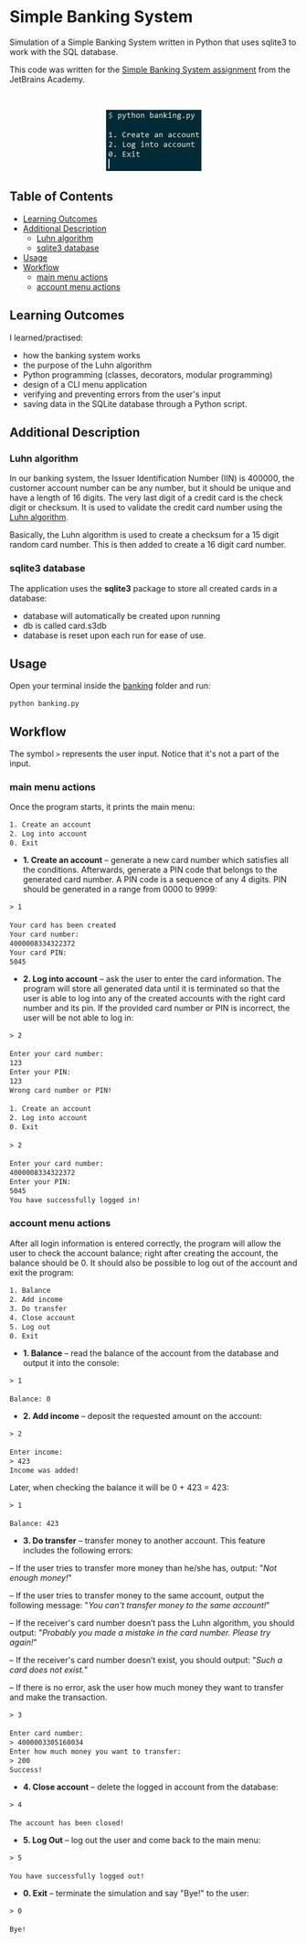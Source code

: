 # Simple Banking System

Simulation of a Simple Banking System written in Python that uses sqlite3 to work with the SQL database.

This code was written for the [Simple Banking System assignment](https://hyperskill.org/projects/109) from the JetBrains Academy.

<br />
<p align="center">
  <img src="images/cli_menu.png" alt="CLI main menu">

## Table of Contents

* [Learning Outcomes](#learning-outcomes)
* [Additional Description](#additional-description)
  * [Luhn algorithm](#luhn-algorithm)
  * [sqlite3 database](#sqlite3-database)
* [Usage](#usage)
* [Workflow](#workflow)
  * [main menu actions](#main-menu-actions)
  * [account menu actions](#account-menu-actions)

## Learning Outcomes

I learned/practised:
* how the banking system works
* the purpose of the Luhn algorithm
* Python programming (classes, decorators, modular programming)
* design of a CLI menu application
* verifying and preventing errors from the user's input
* saving data in the SQLite database through a Python script.

## Additional Description

### Luhn algorithm 

In our banking system, the Issuer Identification Number (IIN) is 400000, the customer account number can be any number, but it should be unique and have a length of 16 digits. The very last digit of a credit card is the check digit or checksum. It is used to validate the credit card number using the [Luhn algorithm](https://en.wikipedia.org/wiki/Luhn_algorithm).

Basically, the Luhn algorithm is used to create a checksum for a 15 digit random card number. This is then added to create a 16 digit card number.

### sqlite3 database

The application uses the **sqlite3** package to store all created cards in a database:
* database will automatically be created upon running
* db is called card.s3db
* database is reset upon each run for ease of use.

## Usage
Open your terminal inside the [banking](Simple%20Banking%20System/banking) folder and run:
``` 
python banking.py
```

## Workflow

The symbol ```>``` represents the user input. Notice that it's not a part of the input.

### main menu actions
Once the program starts, it prints the main menu:
```
1. Create an account
2. Log into account
0. Exit
```
* **1. Create an account** – generate a new card number which satisfies all the conditions. Afterwards, generate a PIN code that belongs to the generated card number. A PIN code is a sequence of any 4 digits. PIN should be generated in a range from 0000 to 9999:
```
> 1

Your card has been created
Your card number:
4000008334322372
Your card PIN:
5045
```

* **2. Log into account** – ask the user to enter the card information. The program will store all generated data until it is terminated so that the user is able to log into any of the created accounts with the right card number and its pin. If the provided card number or PIN is incorrect, the user will be not able to log in:
```
> 2

Enter your card number:
123
Enter your PIN:
123
Wrong card number or PIN!

1. Create an account
2. Log into account
0. Exit

> 2

Enter your card number:
4000008334322372
Enter your PIN:
5045
You have successfully logged in!
```

### account menu actions
After all login information is entered correctly, the program will allow the user to check the account balance; right after creating the account, the balance should be 0. It should also be possible to log out of the account and exit the program:
```
1. Balance
2. Add income
3. Do transfer
4. Close account
5. Log out
0. Exit
```
* **1. Balance** – read the balance of the account from the database and output it into the console:
```
> 1

Balance: 0
```
* **2. Add income** – deposit the requested amount on the account:
```
> 2

Enter income:
> 423
Income was added!
```
Later, when checking the balance it will be 0 + 423 = 423:
```
> 1

Balance: 423
```
* **3. Do transfer** – transfer money to another account. This feature includes the following errors:

– If the user tries to transfer more money than he/she has, output: "_Not enough money!_"

– If the user tries to transfer money to the same account, output the following message: "_You can't transfer money to the same account!_"

– If the receiver's card number doesn’t pass the Luhn algorithm, you should output: "_Probably you made a mistake in the card number. Please try again!_"

– If the receiver's card number doesn’t exist, you should output: "_Such a card does not exist._"

– If there is no error, ask the user how much money they want to transfer and make the transaction.

```
> 3

Enter card number:
> 4000003305160034
Enter how much money you want to transfer:
> 200
Success!
```
* **4. Close account** – delete the logged in account from the database:
```
> 4

The account has been closed!
```
* **5. Log Out** – log out the user and come back to the main menu:
```
> 5

You have successfully logged out!
```
* **0. Exit** – terminate the simulation and say "Bye!" to the user:
```
> 0

Bye!
```
